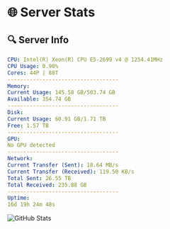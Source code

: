 # 🌐 Server Stats
## 🔍 Server Info
```yaml
CPU: Intel(R) Xeon(R) CPU E5-2699 v4 @ 1254.41MHz
CPU Usage: 0.90%
Cores: 44P | 88T
-----------------------------------
Memory:
Current Usage: 145.58 GB/503.74 GB
Available: 354.74 GB
-----------------------------------
Disk:
Current Usage: 60.91 GB/1.71 TB
Free: 1.57 TB
-----------------------------------
GPU:
No GPU detected
-----------------------------------
Network:
Current Transfer (Sent): 18.64 MB/s
Current Transfer (Received): 119.50 KB/s
Total Sent: 26.55 TB
Total Received: 235.88 GB
-----------------------------------
Uptime:
16d 19h 24m 48s
```
![GitHub Stats](https://img.shields.io/badge/Updated-2025-03-24_16:47:37-blue)